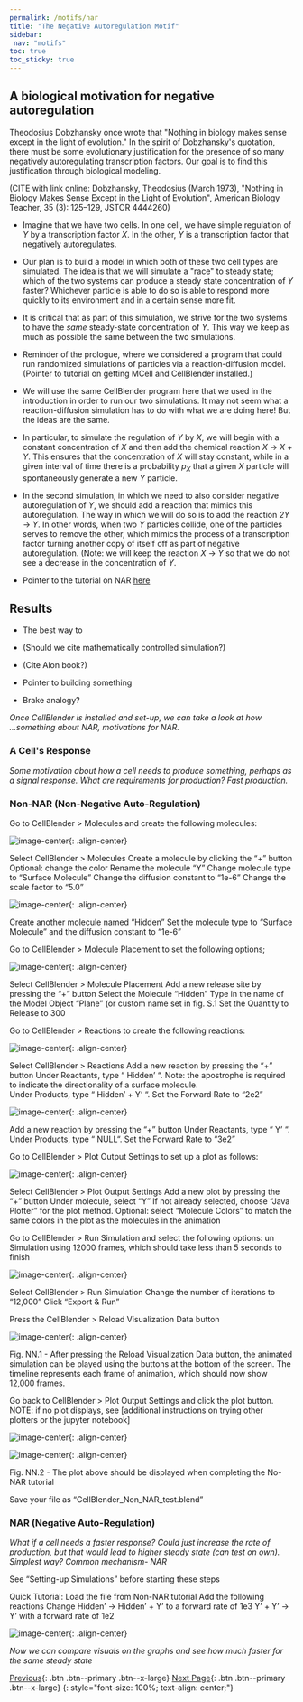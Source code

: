 ```yaml
---
permalink: /motifs/nar
title: "The Negative Autoregulation Motif"
sidebar:
 nav: "motifs"
toc: true
toc_sticky: true
---
```


## A biological motivation for negative autoregulation

Theodosius Dobzhansky once wrote that "Nothing in biology makes sense except in the light of evolution." In the spirit of Dobzhansky's quotation, there must be some evolutionary justification for the presence of so many negatively autoregulating transcription factors. Our goal is to find this justification through biological modeling.

(CITE with link online:  Dobzhansky, Theodosius (March 1973), "Nothing in Biology Makes Sense Except in the Light of Evolution", American Biology Teacher, 35 (3): 125–129, JSTOR 4444260)

* Imagine that we have two cells.  In one cell, we have simple regulation of *Y* by a transcription factor *X*. In the other, *Y* is a transcription factor that negatively autoregulates.

* Our plan is to build a model in which both of these two cell types are simulated. The idea is that we will simulate a "race" to steady state; which of the two systems can produce a steady state concentration of *Y* faster? Whichever particle is able to do so is able to respond more quickly to its environment and in a certain sense more fit.

* It is critical that as part of this simulation, we strive for the two systems to have the *same* steady-state concentration of *Y*. This way we keep as much as possible the same between the two simulations.

* Reminder of the prologue, where we considered a program that could run randomized simulations of particles via a reaction-diffusion model. (Pointer to tutorial on getting MCell and CellBlender installed.)

* We will use the same CellBlender program here that we used in the introduction in order to run our two simulations.  It may not seem what a reaction-diffusion simulation has to do with what we are doing here! But the ideas are the same.

* In particular, to simulate the regulation of *Y* by *X*, we will begin with a constant concentration of *X* and then add the chemical reaction *X* → *X* + *Y*.  This ensures that the concentration of *X* will stay constant, while in a given interval of time there is a probability *p*<sub>*X*</sub> that a given *X* particle will spontaneously generate a new *Y* particle.

* In the second simulation, in which we need to also consider negative autoregulation of *Y*, we should add a reaction that mimics this autoregulation.  The way in which we will do so is to add the reaction *2Y* → *Y*. In other words, when two *Y* particles collide, one of the particles serves to remove the other, which mimics the process of a transcription factor turning another copy of itself off as part of negative autoregulation. (Note: we will keep the reaction *X* → *Y* so that we do not see a decrease in the concentration of *Y*.

* Pointer to the tutorial on NAR [here](tutorial_nar)

## Results

* The best way to

* (Should we cite mathematically controlled simulation?)

* (Cite Alon book?)



* Pointer to building something

* Brake analogy?

*Once CellBlender is installed and set-up, we can take a look at how ...something about NAR, motivations for NAR.*

### A Cell's Response

*Some motivation about how a cell needs to produce something, perhaps as a signal response. What are requirements for production? Fast production.*

### Non-NAR (Non-Negative Auto-Regulation)

Go to CellBlender > Molecules and create the following molecules:

![image-center](../assets/images/motifs_norm1.png){: .align-center}

Select CellBlender > Molecules
Create a molecule by clicking the “+” button
Optional: change the color
Rename the molecule “Y”
Change molecule type to “Surface Molecule”
Change the diffusion constant to “1e-6”
Change the scale factor to “5.0”

![image-center](../assets/images/motifs_norm2.png){: .align-center}

Create another  molecule named “Hidden”
Set the molecule type to “Surface Molecule”  and the diffusion constant to “1e-6”

Go to CellBlender > Molecule Placement to set the following options;

![image-center](../assets/images/motifs_norm3.png){: .align-center}

Select CellBlender > Molecule Placement
Add a new release site by pressing the “+” button
Select the Molecule “Hidden”
Type in the name of the Model Object “Plane” (or custom name set in fig. S.1
Set the Quantity to Release to 300

Go to CellBlender > Reactions to create the following reactions:

![image-center](../assets/images/motifs_norm4.png){: .align-center}

Select CellBlender > Reactions
Add a new reaction by pressing the “+” button
Under Reactants, type “ Hidden’ “. Note: the apostrophe is required to indicate the directionality of a surface molecule.  
Under Products, type “ Hidden’ + Y’ “.
Set the Forward Rate to “2e2”

![image-center](../assets/images/motifs_norm5.png){: .align-center}

Add a new reaction by pressing the “+” button
Under Reactants, type “ Y’ “.
Under Products, type “ NULL“.
Set the Forward Rate to “3e2”

Go to CellBlender > Plot Output Settings to set up a plot as follows:

![image-center](../assets/images/motifs_norm6.png){: .align-center}

Select CellBlender > Plot Output Settings
Add a new plot by pressing the “+” button
Under molecule, select  “Y”
If not already selected, choose “Java Plotter” for the plot method.
Optional: select “Molecule Colors” to match the same colors in the plot as the molecules in the animation

Go to CellBlender > Run Simulation and select the following options: un Simulation using 12000 frames, which should take less than 5 seconds to finish

![image-center](../assets/images/motifs_norm6.png){: .align-center}

Select CellBlender > Run Simulation
Change the number of iterations to “12,000”
Click “Export & Run”

Press the CellBlender > Reload Visualization Data button

![image-center](../assets/images/motifs_norm6.png){: .align-center}

Fig. NN.1 - After pressing the Reload Visualization Data button, the animated simulation can be played using the buttons at the bottom of the screen. The timeline represents each frame of animation, which should now show 12,000 frames.

Go back to CellBlender > Plot Output Settings and click the plot button. NOTE: if no plot displays, see [additional instructions on trying other plotters or the jupyter notebook]

![image-center](../assets/images/motifs_norm9.png){: .align-center}

![image-center](../assets/images/motifs_norm_graph.png){: .align-center}

Fig. NN.2 - The plot above should be displayed when completing the No-NAR tutorial

Save your file as “CellBlender_Non_NAR_test.blend”

### NAR (Negative Auto-Regulation)

*What if a cell needs a faster response? Could just increase the rate of production, but that would lead to higher steady state (can test on own). Simplest way? Common mechanism- NAR*

See “Setting-up Simulations” before starting these steps

Quick Tutorial:
Load the file from Non-NAR tutorial
Add the following reactions
Change Hidden’ -> Hidden’ + Y’ to a forward rate of 1e3
Y’ + Y’ →  Y’   with a forward rate of 1e2

![image-center](../assets/images/motifs_nar_graph.png){: .align-center}

*Now we can compare visuals on the graphs and see how much faster for the same steady state*

[Previous](finding){: .btn .btn--primary .btn--x-large} [Next Page](feed){: .btn .btn--primary .btn--x-large}
{: style="font-size: 100%; text-align: center;"}
